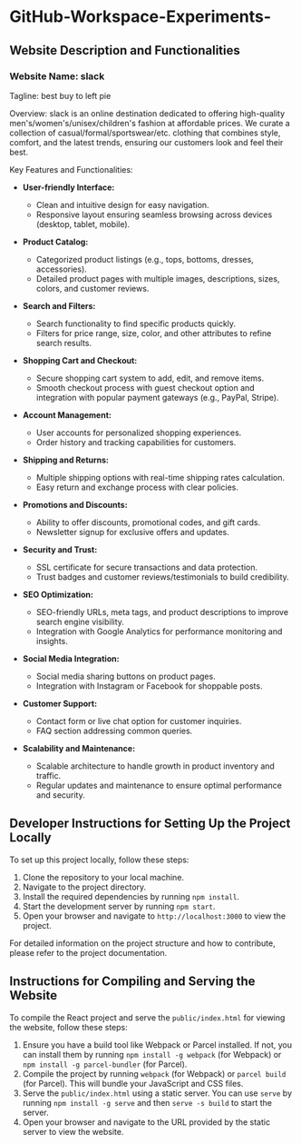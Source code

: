# GitHub-Workspace-Experiments-

## Website Description and Functionalities

### Website Name: slack

Tagline: best buy to left pie

Overview:
slack is an online destination dedicated to offering high-quality men's/women's/unisex/children's fashion at affordable prices. We curate a collection of casual/formal/sportswear/etc. clothing that combines style, comfort, and the latest trends, ensuring our customers look and feel their best.

Key Features and Functionalities:

- **User-friendly Interface:**
  - Clean and intuitive design for easy navigation.
  - Responsive layout ensuring seamless browsing across devices (desktop, tablet, mobile).

- **Product Catalog:**
  - Categorized product listings (e.g., tops, bottoms, dresses, accessories).
  - Detailed product pages with multiple images, descriptions, sizes, colors, and customer reviews.

- **Search and Filters:**
  - Search functionality to find specific products quickly.
  - Filters for price range, size, color, and other attributes to refine search results.

- **Shopping Cart and Checkout:**
  - Secure shopping cart system to add, edit, and remove items.
  - Smooth checkout process with guest checkout option and integration with popular payment gateways (e.g., PayPal, Stripe).

- **Account Management:**
  - User accounts for personalized shopping experiences.
  - Order history and tracking capabilities for customers.

- **Shipping and Returns:**
  - Multiple shipping options with real-time shipping rates calculation.
  - Easy return and exchange process with clear policies.

- **Promotions and Discounts:**
  - Ability to offer discounts, promotional codes, and gift cards.
  - Newsletter signup for exclusive offers and updates.

- **Security and Trust:**
  - SSL certificate for secure transactions and data protection.
  - Trust badges and customer reviews/testimonials to build credibility.

- **SEO Optimization:**
  - SEO-friendly URLs, meta tags, and product descriptions to improve search engine visibility.
  - Integration with Google Analytics for performance monitoring and insights.

- **Social Media Integration:**
  - Social media sharing buttons on product pages.
  - Integration with Instagram or Facebook for shoppable posts.

- **Customer Support:**
  - Contact form or live chat option for customer inquiries.
  - FAQ section addressing common queries.

- **Scalability and Maintenance:**
  - Scalable architecture to handle growth in product inventory and traffic.
  - Regular updates and maintenance to ensure optimal performance and security.

## Developer Instructions for Setting Up the Project Locally

To set up this project locally, follow these steps:

1. Clone the repository to your local machine.
2. Navigate to the project directory.
3. Install the required dependencies by running `npm install`.
4. Start the development server by running `npm start`.
5. Open your browser and navigate to `http://localhost:3000` to view the project.

For detailed information on the project structure and how to contribute, please refer to the project documentation.

## Instructions for Compiling and Serving the Website

To compile the React project and serve the `public/index.html` for viewing the website, follow these steps:

1. Ensure you have a build tool like Webpack or Parcel installed. If not, you can install them by running `npm install -g webpack` (for Webpack) or `npm install -g parcel-bundler` (for Parcel).
2. Compile the project by running `webpack` (for Webpack) or `parcel build` (for Parcel). This will bundle your JavaScript and CSS files.
3. Serve the `public/index.html` using a static server. You can use `serve` by running `npm install -g serve` and then `serve -s build` to start the server.
4. Open your browser and navigate to the URL provided by the static server to view the website.
